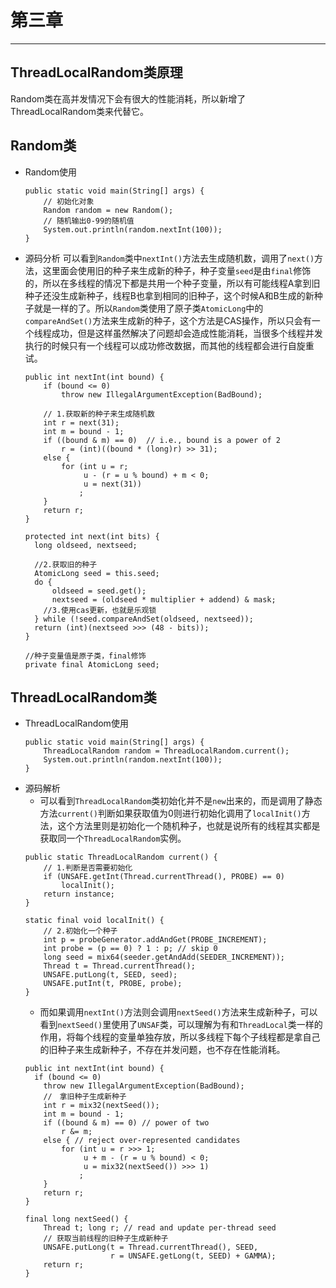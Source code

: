 # 第三章
---

## ThreadLocalRandom类原理
Random类在高并发情况下会有很大的性能消耗，所以新增了ThreadLocalRandom类来代替它。

## Random类
- Random使用
  ```
  public static void main(String[] args) {
      // 初始化对象
	  Random random = new Random();
      // 随机输出0-99的随机值
	  System.out.println(random.nextInt(100));
  }
  ```
- 源码分析
  可以看到```Random```类中```nextInt()```方法去生成随机数，调用了```next()```方法，这里面会使用旧的种子来生成新的种子，种子变量```seed```是由```final```修饰的，所以在多线程的情况下都是共用一个种子变量，所以有可能线程A拿到旧种子还没生成新种子，线程B也拿到相同的旧种子，这个时候A和B生成的新种子就是一样的了。所以```Random```类使用了原子类```AtomicLong```中的```compareAndSet()```方法来生成新的种子，这个方法是CAS操作，所以只会有一个线程成功，但是这样虽然解决了问题却会造成性能消耗，当很多个线程并发执行的时候只有一个线程可以成功修改数据，而其他的线程都会进行自旋重试。
  ```
  public int nextInt(int bound) {
      if (bound <= 0)
          throw new IllegalArgumentException(BadBound);

      // 1.获取新的种子来生成随机数 
      int r = next(31);
      int m = bound - 1;
      if ((bound & m) == 0)  // i.e., bound is a power of 2
          r = (int)((bound * (long)r) >> 31);
      else {
          for (int u = r;
               u - (r = u % bound) + m < 0;
               u = next(31))
              ;
      }
      return r;
  }

  protected int next(int bits) {
    long oldseed, nextseed;

    //2.获取旧的种子
    AtomicLong seed = this.seed;
    do {
        oldseed = seed.get();
        nextseed = (oldseed * multiplier + addend) & mask;
      //3.使用cas更新，也就是乐观锁
    } while (!seed.compareAndSet(oldseed, nextseed));
    return (int)(nextseed >>> (48 - bits));
  }

  //种子变量值是原子类，final修饰
  private final AtomicLong seed;
  ```
## ThreadLocalRandom类
- ThreadLocalRandom使用
  ```
  public static void main(String[] args) {
	  ThreadLocalRandom random = ThreadLocalRandom.current();
	  System.out.println(random.nextInt(100));
  }
  ```
- 源码解析
  - 可以看到```ThreadLocalRandom```类初始化并不是```new```出来的，而是调用了静态方法```current()```判断如果获取值为0则进行初始化调用了```localInit()```方法，这个方法里则是初始化一个随机种子，也就是说所有的线程其实都是获取同一个```ThreadLocalRandom```实例。
  ```
  public static ThreadLocalRandom current() {
      // 1.判断是否需要初始化
      if (UNSAFE.getInt(Thread.currentThread(), PROBE) == 0)
          localInit();
      return instance;
  }

  static final void localInit() {
      // 2.初始化一个种子
      int p = probeGenerator.addAndGet(PROBE_INCREMENT);
      int probe = (p == 0) ? 1 : p; // skip 0
      long seed = mix64(seeder.getAndAdd(SEEDER_INCREMENT));
      Thread t = Thread.currentThread();
      UNSAFE.putLong(t, SEED, seed);
      UNSAFE.putInt(t, PROBE, probe);
  }
  ```
  - 而如果调用```nextInt()```方法则会调用```nextSeed()```方法来生成新种子，可以看到```nextSeed()```里使用了```UNSAF```类，可以理解为有和```ThreadLocal```类一样的作用，将每个线程的变量单独存放，所以多线程下每个子线程都是拿自己的旧种子来生成新种子，不存在并发问题，也不存在性能消耗。
  ```
  public int nextInt(int bound) {
    if (bound <= 0)
      throw new IllegalArgumentException(BadBound);
      //　拿旧种子生成新种子
      int r = mix32(nextSeed());
      int m = bound - 1;
      if ((bound & m) == 0) // power of two
          r &= m;
      else { // reject over-represented candidates
          for (int u = r >>> 1;
               u + m - (r = u % bound) < 0;
               u = mix32(nextSeed()) >>> 1)
              ;
      }
      return r;
  }

  final long nextSeed() {
      Thread t; long r; // read and update per-thread seed
      // 获取当前线程的旧种子生成新种子
      UNSAFE.putLong(t = Thread.currentThread(), SEED,
                     r = UNSAFE.getLong(t, SEED) + GAMMA);
      return r;
  }
  ```
  